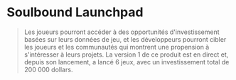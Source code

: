 # Soulbound Launchpad

> Les joueurs pourront accéder à des opportunités d'investissement basées sur leurs données de jeu, et les développeurs pourront cibler les joueurs et les communautés qui montrent une propension à s'intéresser à leurs projets. La version 1 de ce produit est en direct et, depuis son lancement, a lancé 6 jeux, avec un investissement total de 200 000 dollars.